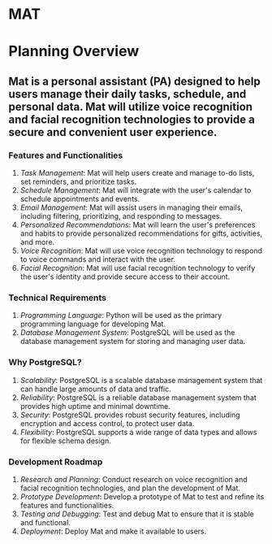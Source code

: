 # MAT

# Planning Overview

##  Mat is a personal assistant (PA) designed to help users manage their daily tasks, schedule, and personal data. Mat will utilize voice recognition and facial recognition technologies to provide a secure and convenient user experience.

### Features and Functionalities

1. *Task Management*: Mat will help users create and manage to-do lists, set reminders, and prioritize tasks.
2. *Schedule Management*: Mat will integrate with the user's calendar to schedule appointments and events.
3. *Email Management*: Mat will assist users in managing their emails, including filtering, prioritizing, and responding to messages.
4. *Personalized Recommendations*: Mat will learn the user's preferences and habits to provide personalized recommendations for gifts, activities, and more.
5. *Voice Recognition*: Mat will use voice recognition technology to respond to voice commands and interact with the user.
6. *Facial Recognition*: Mat will use facial recognition technology to verify the user's identity and provide secure access to their account.

### Technical Requirements

1. *Programming Language*: Python will be used as the primary programming language for developing Mat.
2. *Database Management System*: PostgreSQL will be used as the database management system for storing and managing user data.

### Why PostgreSQL?

1. *Scalability*: PostgreSQL is a scalable database management system that can handle large amounts of data and traffic.
2. *Reliability*: PostgreSQL is a reliable database management system that provides high uptime and minimal downtime.
3. *Security*: PostgreSQL provides robust security features, including encryption and access control, to protect user data.
4. *Flexibility*: PostgreSQL supports a wide range of data types and allows for flexible schema design.

### Development Roadmap

1. *Research and Planning*: Conduct research on voice recognition and facial recognition technologies, and plan the development of Mat.
2. *Prototype Development*: Develop a prototype of Mat to test and refine its features and functionalities.
3. *Testing and Debugging*: Test and debug Mat to ensure that it is stable and functional.
4. *Deployment*: Deploy Mat and make it available to users.

